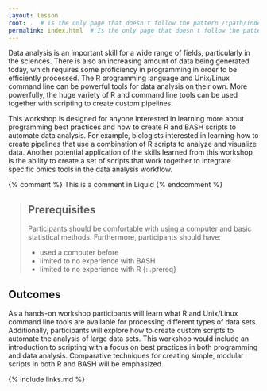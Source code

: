 ```yaml
---
layout: lesson
root: .  # Is the only page that doesn't follow the pattern /:path/index.html
permalink: index.html  # Is the only page that doesn't follow the pattern /:path/index.html
---
```

Data analysis is an important skill for a wide range of fields, particularly in the sciences. There is also an increasing amount of data being generated today, which requires some proficiency in programming in order to be efficiently processed. The R programming language and Unix/Linux command line can be powerful tools for data analysis on their own. More powerfully, the huge variety of R and command line tools can be used together with scripting to create custom pipelines.

This workshop is designed for anyone interested in learning more about programming best practices and how to create R and BASH scripts to automate data analysis. For example, biologists interested in learning how to create pipelines that use a combination of R scripts to analyze and visualize data. Another potential application of the skills learned from this workshop is the ability to create a set of scripts that work together to integrate specific omics tools in the data analysis workflow.

<!-- this is an html comment -->

{% comment %} This is a comment in Liquid {% endcomment %}

> ## Prerequisites
>
> Participants should be comfortable with using a computer and basic statistical methods. Furthermore, participants should have:
> - used a computer before
> - limited to no experience with BASH
> - limited to no experience with R
{: .prereq}

## Outcomes
As a hands-on workshop participants will learn what R and Unix/Linux command line tools are available for processing different types of data sets. Additionally, participants will explore how to create custom scripts to automate the analysis of large data sets. This workshop would include an introduction to scripting with a focus on best practices in both programming and data analysis. Comparative techniques for creating simple, modular scripts in both R and BASH will be emphasized.

<!-- {% include syllabus.html %} -->

{% include links.md %}
